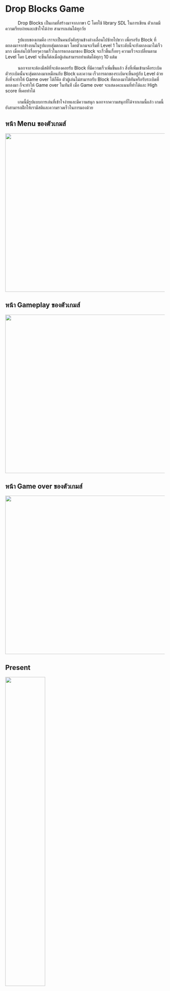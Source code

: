 # Drop Blocks Game

&nbsp;&nbsp;&nbsp;&nbsp;&nbsp;&nbsp;&nbsp;&nbsp;&nbsp;&nbsp;Drop Blocks เป็นเกมที่สร้างมาจากภาษา C โดยใช้ library SDL ในการเขียน ตัวเกมมีความเรียบง่ายและเข้าใจได้ง่าย สามารถเล่นได้ทุกวัย<br /><br />
&nbsp;&nbsp;&nbsp;&nbsp;&nbsp;&nbsp;&nbsp;&nbsp;&nbsp;&nbsp;รูปแบบของเกมคือ เราจะเป็นคนบังคับฐานข้างล่างเลื่อนไปซ้ายไปขวา เพื่อรอรับ Block ที่ตกลงมาจากข้างบนในรูปแบบสุ่มตกลงมา โดยตัวเกมจะเริ่มที่
Level 1 ในระดับนี้จะยังตกลงมาไม่เร็วมาก เมื่อเล่นไปเรื่อยๆความเร็วในการตกลงมาของ Block จะเร็วขึ้นเรื่อยๆ ความเร็วจะเปลี่ยนตาม Level โดย
Level จะขึ้นก็ต่อเมื่อผู้เล่นสามารถทำแต้มได้ทุกๆ 10 แต้ม<br /><br />
&nbsp;&nbsp;&nbsp;&nbsp;&nbsp;&nbsp;&nbsp;&nbsp;&nbsp;&nbsp;นอกจากจะต้องมีสติที่จะต้องคอยรับ Block ที่มีความเร็วเพิ่มขึ้นแล้ว สิ่งที่เพิ่มเข้ามาคือระเบิด ตัวระเบิดนั้นจะสุ่มตกลงมาเหมือนกับ Block และความ
เร็วการตกของระเบิดจะขึ้นอยู่กับ Level ด้วย สิ่งที่จะทำให้ Game over ได้ก็คือ ตัวผู้เล่นไม่สามารถรับ Block ที่ตกลงมาได้ทันหรือรับระเบิดที่ตกลงมา
ก็จะทำให้ Game over ในทันที เมื่อ Game over จะแสดงคะแนนที่ทำได้และ High score ที่เคยทำได้<br /><br />
&nbsp;&nbsp;&nbsp;&nbsp;&nbsp;&nbsp;&nbsp;&nbsp;&nbsp;&nbsp;เกมนี้มีรูปแบบการเล่นที่เข้าใจง่ายและมีความสนุก นอกจากความสนุกที่ได้จากเกมนี้แล้ว เกมนี้ยังสามารถฝึกให้เรามีสติและความรวดเร็วในการมองด้วย

## หน้า Menu ของตัวเกมส์

<img src="" width="700px" height="500px">

## หน้า Gameplay ของตัวเกมส์

<img src="" width="700px" height="500px">

## หน้า Game over ของตัวเกมส์

<img src="" width="700px" height="500px">

## Present

[<img src="https://img.youtube.com/vi//maxresdefault.jpg" width="50%">](https://youtu.be/)

## สมาชิก

|รหัสนักศึกษา|ชื่อ - นามสกุล|User Github|
|--|--|--|
|62070096|นายธีรภัทร์ บุญช่วยแล้ว|[it62070096](https://github.com/it62070096)|
|62070143|นายภคิน เลิศพรสุขสวัสดิ์|[Pommy](https://github.com/pomeiei)|
|62070157|นายเมธา ณ นรงค์|[Methaxyz](https://github.com/Methaxyz)|
|62070221|นายอัครพงศ์ พัฒนภักดี|[it62070221](https://github.com/it62070221)|
